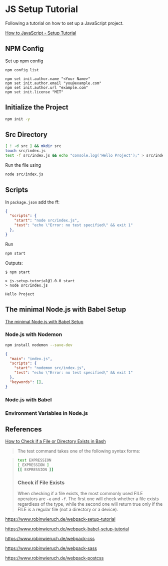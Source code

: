 # JS Setup Tutorial

Following a tutorial on how to set up a JavaScript project.

[How to JavaScript - Setup Tutorial](https://www.robinwieruch.de/javascript-project-setup-tutorial)

## NPM Config

Set up npm config

```
npm config list
 
npm set init.author.name "<Your Name>"
npm set init.author.email "you@example.com"
npm set init.author.url "example.com"
npm set init.license "MIT"
```

## Initialize the Project

```sh
npm init -y
```

## Src Directory

```sh
[ ! -d src ] && mkdir src
touch src/index.js
test -f src/index.js && echo "console.log('Hello Project');" > src/index.js
```

Run the file using

```sh
node src/index.js
```

## Scripts

In `package.json` add the ff:

```json
{
  "scripts": {
    "start": "node src/index.js",
    "test": "echo \"Error: no test specified\" && exit 1"
  },
}
```

Run 

```sh
npm start
```

Outputs:

```
$ npm start

> js-setup-tutorial@1.0.0 start
> node src/index.js

Hello Project
```

## The minimal Node.js with Babel Setup

[The minimal Node.js with Babel Setup](https://www.robinwieruch.de/minimal-node-js-babel-setup)

### Node.js with Nodemon

```sh
npm install nodemon --save-dev
```

```json
{
  "main": "index.js",
  "scripts": {
    "start": "nodemon src/index.js",
    "test": "echo \"Error: no test specified\" && exit 1"
  },
  "keywords": [],
}
```

### Node.js with Babel

### Environment Variables in Node.js

## References

[How to Check if a File or Directory Exists in Bash](https://linuxize.com/post/bash-check-if-file-exists/)

> The test command takes one of the following syntax forms:

> ```sh
> test EXPRESSION
> [ EXPRESSION ]
> [[ EXPRESSION ]]
> ```
> 
> ### Check if File Exists
> 
> When checking if a file exists, the most commonly used FILE operators are `-e` and `-f`. The first one will check whether a file exists regardless of the type, while the second one will return true only if the FILE is a regular file (not a directory or a device).

https://www.robinwieruch.de/webpack-setup-tutorial

https://www.robinwieruch.de/webpack-babel-setup-tutorial

https://www.robinwieruch.de/webpack-css

https://www.robinwieruch.de/webpack-sass

https://www.robinwieruch.de/webpack-postcss

